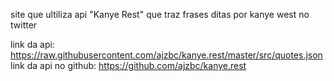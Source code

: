 site que ultiliza api "Kanye Rest" que traz frases ditas por kanye west no twitter

link da api: https://raw.githubusercontent.com/ajzbc/kanye.rest/master/src/quotes.json
link da api no github: https://github.com/ajzbc/kanye.rest
